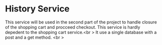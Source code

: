 # History Service
This service will be used in the second part of the project to handle closure of the shopping cart and procceed checkout. This service is hardly depedent to the shopping cart service.<br \>
It use a single database with a post and a get method. <br \>
